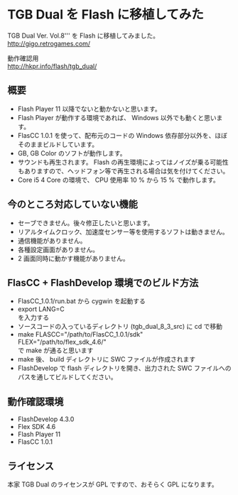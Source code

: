 # TGB Dual を Flash に移植してみた

TGB Dual Ver. Vol.8''' を Flash に移植してみました。  
http://gigo.retrogames.com/

動作確認用  
http://hkpr.info/flash/tgb_dual/


概要
-----

* Flash Player 11 以降でないと動かないと思います。
* Flash Player が動作する環境であれば、 Windows 以外でも動くと思います。
* FlasCC 1.0.1 を使って、配布元のコードの Windows 依存部分以外を、ほぼそのままビルドしています。
* GB, GB Color のソフトが動作します。
* サウンドも再生されます。 Flash の再生環境によってはノイズが乗る可能性もありますので、ヘッドフォン等で再生される場合は気を付けてください。
* Core i5 4 Core の環境で、 CPU 使用率 10 % から 15 % で動作します。


今のところ対応していない機能
-----------------------------

* セーブできません。後々修正したいと思います。
* リアルタイムクロック、加速度センサー等を使用するソフトは動きません。
* 通信機能がありません。
* 各種設定画面がありません。
* 2 画面同時に動かす機能がありません。


FlasCC + FlashDevelop 環境でのビルド方法
-----------------------------------------

* FlasCC_1.0.1/run.bat から cygwin を起動する
* export LANG=C  
を入力する
* ソースコードの入っているディレクトリ (tgb_dual_8_3_src) に cd で移動
* make FLASCC="/path/to/FlasCC_1.0.1/sdk" FLEX="/path/to/flex_sdk_4.6/"  
で make が通ると思います
* make 後、 build ディレクトリに SWC ファイルが作成されます
* FlashDevelop で flash ディレクトリを開き、出力された SWC ファイルへのパスを通してビルドしてください。


動作確認環境
-------------

* FlashDevelop 4.3.0
* Flex SDK 4.6
* Flash Player 11
* FlasCC 1.0.1


ライセンス
-----------

本家 TGB Dual のライセンスが GPL ですので、おそらく GPL になります。


